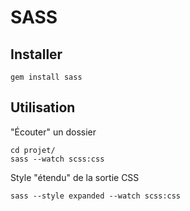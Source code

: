 # SASS

## Installer


```
gem install sass
```

## Utilisation

"Écouter" un dossier

```
cd projet/
sass --watch scss:css
```


Style "étendu" de la sortie CSS

```
sass --style expanded --watch scss:css
```

